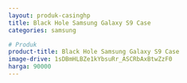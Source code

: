 ```yaml
---
layout: produk-casinghp
title: Black Hole Samsung Galaxy S9 Case
categories: samsung

# Produk
product-title: Black Hole Samsung Galaxy S9 Case
image-drive: 1sDBmHLBZe1kYbsuRr_ASCRbAxBtwZzF0
harga: 90000
---
```

